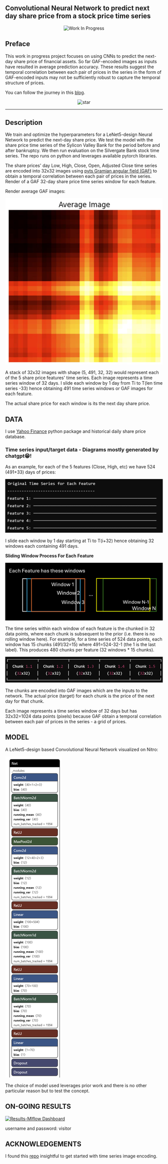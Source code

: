 ## Convolutional Neural Network to predict next day share price from a stock price time series

<p align="center">
  <img src="https://img.shields.io/badge/Status-Work%20In%20Progress-red" alt="Work In Progress">

## Preface
This work in progress project focuses on using CNNs to predict the next-day share price of financial assets. So far GAF-encoded images as inputs have resulted in average prediction accuracy. These results suggest the temporal correlation between each pair of prices in the series in the form of GAF-encoded inputs may not be sufficiently robust to capture the temporal structure of prices.

You can follow the journey in this [blog](https://tapgaze.com/blog/neural-networks-and-gap-risk-in-finance).

<p align="center">
<img width="150" alt="star" src="https://github.com/sergiosolorzano/ai_gallery/assets/24430655/3c0b02ea-9b11-401a-b6f5-c61b69ad651b">
</p>

---------------------------------------------

## Description
We train and optimize the hyperparameters for a LeNet5-design Neural Network to predict the next-day share price.
We test the model with the share price time series of the Sylicon Valley Bank for the period before and after bankruptcy. We then run evaluation on the Silvergate Bank stock time series.
The repo runs on python and leverages available pytorch libraries.

The share prices' day Low, High, Close, Open, Adjusted Close time series are encoded into 32x32 images using [pyts Gramian angular field (GAF)](https://pyts.readthedocs.io/en/stable/auto_examples/image/plot_single_gaf.html) to obtain a temporal correlation between each pair of prices in the series.
Render of a GAF 32-day share price time series window for each feature.

Render average GAF images:

![alt text](readme_images/gaf.jpg)

A stack of 32x32 images with shape (5, 491, 32, 32) would represent each of the 5 share price features' time series. Each image represents a time series window of 32 days. I slide each window by 1 day from Ti to T(len time series -33) hence obtaining 491 time series windows or GAF images for each feature.

The actual share price for each window is its the next day share price.

## DATA
I use [Yahoo Finance](https://pypi.org/project/yfinance/) python package and historical daily share price database.

### Time series input/target data - Diagrams mostly generated by chatgpt😁!
As an example, for each of the 5 features (Close, High, etc) we have 524 (491+33) days of prices:

![alt text](readme_images/features_total.png)

I slide each window by 1 day starting at Ti to T(i+32) hence obtaining 32 windows each containing 491 days.

<b>Sliding Window Process For Each Feature</b>

![alt text](readme_images/features_window_boxes_sliding.png)

The time series within each window of each feature is the chunked in 32 data points, where each chunk is subsequent to the prior (i.e. there is no rolling window here). For example, for a time series of 524 data points, each window has 15 chunks (491/32=15) where 491=524-32-1 (the 1 is the last label). This produces 480 chunks per feature (32 windows * 15 chunks).

![alt text](readme_images/window_chunks.png)

The chunks are encoded into GAF images which are the inputs to the network. The actual price (target) for each chunk is the price of the next day for that chunk.

Each image represents a time series window of 32 days but has 32x32=1024 data points (pixels) because GAF obtain a temporal correlation between each pair of prices in the series - a grid of prices.

## MODEL 
A LeNet5-design based Convolutional Neural Network visualized on Nitro:

![alt text](readme_images/cnn_arch.png)

The choice of model used leverages prior work and there is no other particular reason but to test the concept.

## ON-GOING RESULTS
[![Results-Mlflow Dashboard](https://img.shields.io/badge/Results-Mlflow%20Dashboard-blue)](https://mlflow.tapgaze.com)
<p>username and password: visitor

## ACKNOWLEDGEMENTS
I found this [repo](https://github.com/ShubhamG2311/Financial-Time-Series-Forecasting) insightful to get started with time series image encoding.
